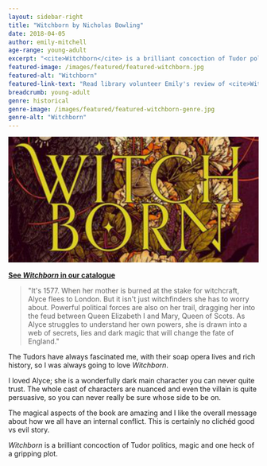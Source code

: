 ```yaml
---
layout: sidebar-right
title: "Witchborn by Nicholas Bowling"
date: 2018-04-05
author: emily-mitchell
age-range: young-adult
excerpt: "<cite>Witchborn</cite> is a brilliant concoction of Tudor politics, magic and one heck of a gripping plot."
featured-image: /images/featured/featured-witchborn.jpg
featured-alt: "Witchborn"
featured-link-text: "Read library volunteer Emily's review of <cite>Witchborn</cite>, by Nicholas Bowling."
breadcrumb: young-adult
genre: historical
genre-image: /images/featured/featured-witchborn-genre.jpg
genre-alt: "Witchborn"
---
```


![Witchborn](/images/featured/featured-witchborn.jpg)

**[See <cite>Witchborn</cite> in our catalogue](https://suffolk.spydus.co.uk/cgi-bin/spydus.exe/ENQ/OPAC/BIBENQ?BRN=2183582)**

> "It's 1577. When her mother is burned at the stake for witchcraft, Alyce flees to London. But it isn't just witchfinders she has to worry about. Powerful political forces are also on her trail, dragging her into the feud between Queen Elizabeth I and Mary, Queen of Scots. As Alyce struggles to understand her own powers, she is drawn into a web of secrets, lies and dark magic that will change the fate of England."

The Tudors have always fascinated me, with their soap opera lives and rich history, so I was always going to love <cite>Witchborn</cite>.

I loved Alyce; she is a wonderfully dark main character you can never quite trust. The whole cast of characters are nuanced and even the villain is quite persuasive, so you can never really be sure whose side to be on.

The magical aspects of the book are amazing and I like the overall message about how we all have an internal conflict. This is certainly no clichéd good vs evil story.

<cite>Witchborn</cite> is a brilliant concoction of Tudor politics, magic and one heck of a gripping plot.
